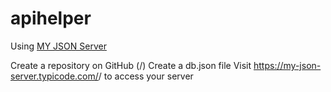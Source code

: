 # apihelper

Using [MY JSON Server](https://my-json-server.typicode.com/)

Create a repository on GitHub (<your-username>/<your-repo>)
Create a db.json file
Visit https://my-json-server.typicode.com/<your-username>/<your-repo> to access your server

